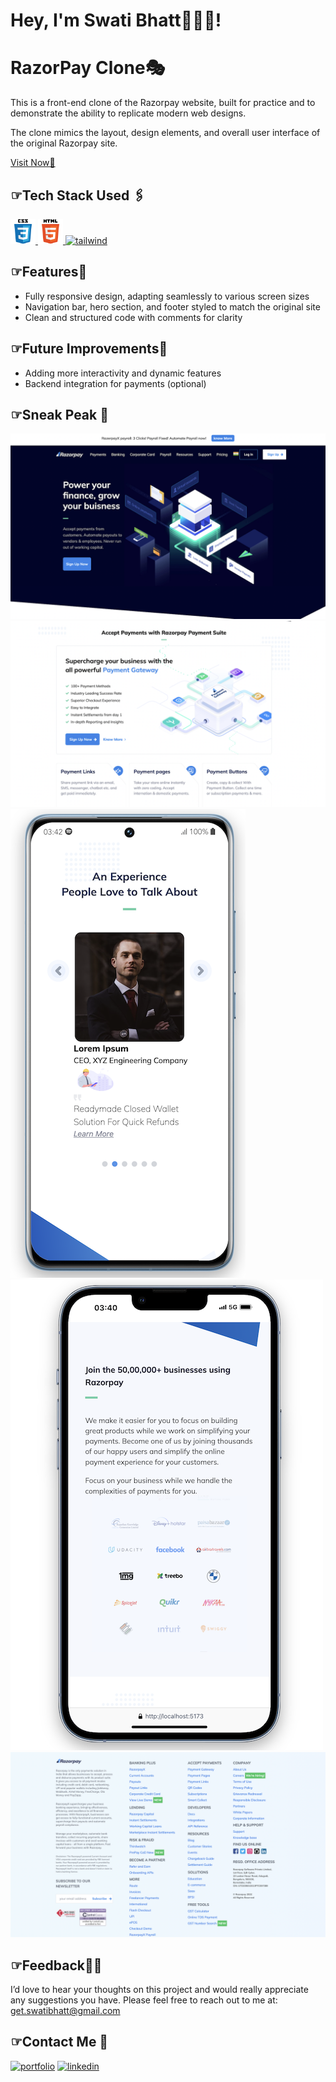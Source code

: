 
# Hey, I'm Swati Bhatt👩🏻‍💻!

# RazorPay Clone🎭 

<!-- change 2 discription-->
This is a front-end clone of the Razorpay website, built for practice and to demonstrate the ability to replicate modern web designs. 

The clone mimics the layout, design elements, and overall user interface of the original Razorpay site.

[Visit Now🚀](https://swati-razorpay-clone.vercel.app/)


##  ☞Tech Stack Used 🖇️
<a href="https://www.w3schools.com/css/" target="_blank" rel="noreferrer"> 
    <img src="https://raw.githubusercontent.com/devicons/devicon/master/icons/css3/css3-original-wordmark.svg" alt="css3" width="40" height="40"/> </a> 
<a href="https://www.w3.org/html/" target="_blank" rel="noreferrer"> 
    <img src="https://raw.githubusercontent.com/devicons/devicon/master/icons/html5/html5-original-wordmark.svg" alt="html5" width="40" height="40"/> </a>
<a href="https://tailwindcss.com/" target="_blank" rel="noreferrer">
    <img src="https://www.vectorlogo.zone/logos/tailwindcss/tailwindcss-icon.svg" alt="tailwind" width="40" height="40"/> </a>

##  ☞Features🧐 
- Fully responsive design, adapting seamlessly to various screen sizes 
- Navigation bar, hero section, and footer styled to match the original site
- Clean and structured code with comments for clarity

## ☞Future Improvements🔮
- Adding more interactivity and dynamic features
- Backend integration for payments (optional)


##  ☞Sneak Peak 🫣

![Home Screenshot](media/demo1.png)
![Home Screenshot](media/demo2.png)
![responsiveness Screenshot](media/demo3.png)
![responsiveness Screenshot](media/demo4.png)
![footer Screenshot](media/demo5.png)


##  ☞Feedback✍🏻
I’d love to hear your thoughts on this project and would really appreciate any suggestions you have. Please feel free to reach out to me at:
get.swatibhatt@gmail.com

##  ☞Contact Me 📩
[![portfolio](https://img.shields.io/badge/my_portfolio-000?style=for-the-badge&logo=undertale&logoColor=E71D29)](https://swati-bhatt.github.io/Portfolio/) 
[![linkedin](https://img.shields.io/badge/linkedin-0A66C2?style=for-the-badge&logo=linkedin&logoColor=white)](https://linkedin.com/in/swatibhatt153)
